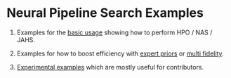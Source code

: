# Neural Pipeline Search Examples

1. Examples for the [basic usage](basic_usage) showing how to perform HPO / NAS / JAHS.

1. Examples for how to boost efficiency with [expert priors](expert_priors) or [multi fidelity](multi_fidelity).

1. [Experimental examples](experimental) which are mostly useful for contributors.
